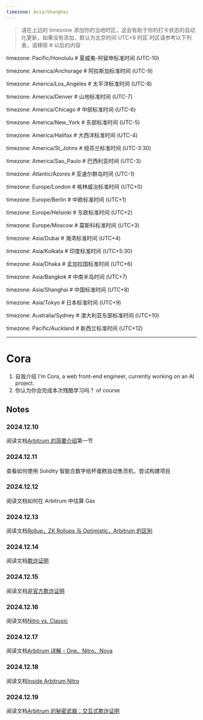 ```yaml
---
timezone: Asia/Shanghai
---
```


> 请在上边的 timezone 添加你的当地时区，这会有助于你的打卡状态的自动化更新，如果没有添加，默认为北京时间 UTC+8 时区
> 时区请参考以下列表，请移除 # 以后的内容

timezone: Pacific/Honolulu # 夏威夷-阿留申标准时间 (UTC-10)

timezone: America/Anchorage # 阿拉斯加标准时间 (UTC-9)

timezone: America/Los_Angeles # 太平洋标准时间 (UTC-8)

timezone: America/Denver # 山地标准时间 (UTC-7)

timezone: America/Chicago # 中部标准时间 (UTC-6)

timezone: America/New_York # 东部标准时间 (UTC-5)

timezone: America/Halifax # 大西洋标准时间 (UTC-4)

timezone: America/St_Johns # 纽芬兰标准时间 (UTC-3:30)

timezone: America/Sao_Paulo # 巴西利亚时间 (UTC-3)

timezone: Atlantic/Azores # 亚速尔群岛时间 (UTC-1)

timezone: Europe/London # 格林威治标准时间 (UTC+0)

timezone: Europe/Berlin # 中欧标准时间 (UTC+1)

timezone: Europe/Helsinki # 东欧标准时间 (UTC+2)

timezone: Europe/Moscow # 莫斯科标准时间 (UTC+3)

timezone: Asia/Dubai # 海湾标准时间 (UTC+4)

timezone: Asia/Kolkata # 印度标准时间 (UTC+5:30)

timezone: Asia/Dhaka # 孟加拉国标准时间 (UTC+6)

timezone: Asia/Bangkok # 中南半岛时间 (UTC+7)

timezone: Asia/Shanghai # 中国标准时间 (UTC+8)

timezone: Asia/Tokyo # 日本标准时间 (UTC+9)

timezone: Australia/Sydney # 澳大利亚东部标准时间 (UTC+10)

timezone: Pacific/Auckland # 新西兰标准时间 (UTC+12)

---

# Cora

1. 自我介绍
   I'm Cora, a web front-end engineer, currently working on an AI project.
2. 你认为你会完成本次残酷学习吗？
   of course

## Notes

<!-- Content_START -->

### 2024.12.10

阅读文档[Arbitrum 的简要介绍](https://docs.arbitrum.io/welcome/arbitrum-gentle-introduction)第一节

### 2024.12.11

查看如何使用 Solidity 智能合数字纸杯蛋糕自动售货机，尝试构建项目

### 2024.12.12

阅读文档如何在 Arbitrum 中估算 Gas

### 2024.12.13

阅读文档[Rollup，ZK Rollups 与 Optimistic，Arbitrum 的区别](https://cloud.tencent.com/developer/news/1003179)

### 2024.12.14

阅读文档[欺诈证明](https://docs.arbitrum.io/how-arbitrum-works/fraud-proofs/challenge-manager)

### 2024.12.15

阅读文档[非官方欺诈证明](https://www.theblockbeats.info/news/26507)

### 2024.12.16

阅读文档[Nitro vs. Classic](https://docs.arbitrum.io/how-arbitrum-works/why-nitro)

### 2024.12.17

阅读文档[Arbitrum 详解 - One、Nitro、Nova](https://community.dorahacks.io/t/arbitrum-one-nitro-nova/562)

### 2024.12.18

阅读文档[Inside Arbitrum Nitro](https://docs.arbitrum.io/how-arbitrum-works/inside-arbitrum-nitro)

### 2024.12.19

阅读文档[Arbitrum 的秘密武器：交互式欺诈证明](https://www.theblockbeats.info/news/26507)

<!-- Content_END -->

